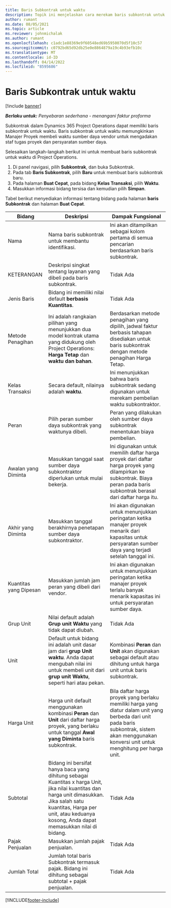 ```yaml
---
title: Baris Subkontrak untuk waktu
description: Topik ini menjelaskan cara merekam baris subkontrak untuk waktu dan merekam pembelian waktu dari vendor.
author: rumant
ms.date: 08/05/2021
ms.topic: article
ms.reviewer: johnmichalak
ms.author: rumant
ms.openlocfilehash: c1adc1e88369e9f60548ed69b5950070d5f10c57
ms.sourcegitcommit: c0792bd65d92db25e0e8864879a19c4b93efb10c
ms.translationtype: MT
ms.contentlocale: id-ID
ms.lasthandoff: 04/14/2022
ms.locfileid: "8595686"
---
```

# <a name="subcontract-lines-for-time"></a>Baris Subkontrak untuk waktu

[!include [banner](../../includes/dataverse-preview.md)]

_**Berlaku untuk:** Penyebaran sederhana - menangani faktur proforma_

Subkontrak dalam Dynamics 365 Project Operations dapat memiliki baris subkontrak untuk waktu. Baris subkontrak untuk waktu memungkinkan Manajer Proyek membeli waktu sumber daya vendor untuk mengadakan staf tugas proyek dan persyaratan sumber daya.

Selesaikan langkah-langkah berikut ini untuk membuat baris subkontrak untuk waktu di Project Operations.

1. Di panel navigasi, pilih **Subkontrak**, dan buka Subkontrak.
2. Pada tab **Baris Subkontrak**, pilih **Baru** untuk membuat baris subkontrak baru.
3. Pada halaman **Buat Cepat**, pada bidang **Kelas Transaksi**, pilih **Waktu**.
4. Masukkan informasi bidang tersisa dan kemudian pilih **Simpan**.

  Tabel berikut menyediakan informasi tentang bidang pada halaman **baris Subkontrak** dan halaman **Buat Cepat**.

| **Bidang** | **Deskripsi** | **Dampak Fungsional** |
| --- | --- | --- |
| Nama | Nama baris subkontrak untuk membantu identifikasi. | Ini akan ditampilkan sebagai kolom pertama di semua pencarian berdasarkan baris subkontrak. |
| KETERANGAN | Deskripsi singkat tentang layanan yang dibeli pada baris subkontrak. |Tidak Ada |
| Jenis Baris |   Bidang ini memiliki nilai default **berbasis Kuantitas**.| Tidak Ada |
| Metode Penagihan | Ini adalah rangkaian pilihan yang menunjukkan dua model kontrak utama yang didukung oleh Project Operations: **Harga Tetap** dan **waktu dan bahan**. | Berdasarkan metode penagihan yang dipilih, jadwal faktur berbasis tahapan disediakan untuk baris subkontrak dengan metode penagihan Harga Tetap. |
| Kelas Transaksi | Secara default, nilainya adalah **waktu**. | Ini menunjukkan bahwa baris subkontrak sedang digunakan untuk merekam pembelian waktu subkontraktor. |
| Peran | Pilih peran sumber daya subkontrak yang waktunya dibeli. | Peran yang dilakukan oleh sumber daya subkontrak menentukan biaya pembelian. |
| Awalan yang Diminta | Masukkan tanggal saat sumber daya subkontraktor diperlukan untuk mulai bekerja. | Ini digunakan untuk memilih daftar harga proyek dari daftar harga proyek yang dilampirkan ke subkontrak. Biaya peran pada baris subkontrak berasal dari daftar harga itu. |
| Akhir yang Diminta | Masukkan tanggal berakhirnya penetapan sumber daya subkontraktor. | Ini akan digunakan untuk menunjukkan peringatan ketika manajer proyek menarik dari kapasitas untuk persyaratan sumber daya yang terjadi setelah tanggal ini. |
| Kuantitas yang Dipesan | Masukkan jumlah jam peran yang dibeli dari vendor. | Ini akan digunakan untuk menunjukkan peringatan ketika manajer proyek terlalu banyak menarik kapasitas ini untuk persyaratan sumber daya. |
| Grup Unit | Nilai default adalah **Grup unit Waktu** yang tidak dapat diubah. | Tidak Ada|
| Unit | Default untuk bidang ini adalah unit dasar jam dari **grup Unit waktu**. Anda dapat mengubah nilai ini untuk membeli unit dari **grup unit Waktu**, seperti hari atau pekan. | Kombinasi **Peran** dan **Unit** akan digunakan sebagai default atau dihitung untuk harga unit untuk baris subkontrak. |
| Harga Unit | Harga unit default menggunakan kombinasi **Peran** dan **Unit** dari daftar harga proyek, yang berlaku untuk tanggal **Awal yang Diminta** baris subkontrak. | Bila daftar harga proyek yang berlaku memiliki harga yang diatur dalam unit yang berbeda dari unit pada baris subkontrak, sistem akan menggunakan konversi unit untuk menghitung per harga unit. |
| Subtotal |    Bidang ini bersifat hanya baca yang dihitung sebagai Kuantitas x harga Unit, jika nilai kuantitas dan harga unit dimasukkan. Jika salah satu kuantitas, Harga per unit, atau keduanya kosong, Anda dapat memasukkan nilai di bidang. | Tidak Ada|
| Pajak Penjualan |   Masukkan jumlah pajak penjualan. |Tidak Ada |
| Jumlah Total | Jumlah total baris Subkontrak termasuk pajak. Bidang ini dihitung sebagai subtotal + pajak penjualan.|Tidak Ada |

[!INCLUDE[footer-include](../../includes/footer-banner.md)]
